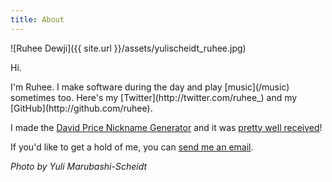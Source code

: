 ```yaml
---
title: About
---
```


![Ruhee Dewji]({{ site.url }}/assets/yulischeidt_ruhee.jpg)

<p class="lead">Hi.</p>
I'm Ruhee. I make software during the day and play [music](/music) sometimes too. Here's my [Twitter](http://twitter.com/ruhee_) and my [GitHub](http://github.com/ruhee).

I made the [David Price Nickname Generator](http://ruhee.ca/david-price-names) and it was [pretty well received](https://twitter.com/DAVIDprice24/status/649262015345782784)!

If you'd like to get a hold of me, you can [send me an email](mailto:ruhee.dewji@gmail.com).

<p><em>Photo by Yuli Marubashi-Scheidt</em></p>
